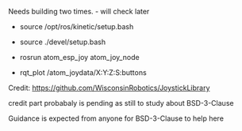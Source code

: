 



Needs building two times. - will check later


* source /opt/ros/kinetic/setup.bash

* source ./devel/setup.bash

* rosrun atom_esp_joy atom_joy_node

* rqt_plot /atom_joydata/X:Y:Z:S:buttons

Credit: https://github.com/WisconsinRobotics/JoystickLibrary

credit part probabaly is pending as still to study about BSD-3-Clause

Guidance is expected from anyone for BSD-3-Clause to help here
